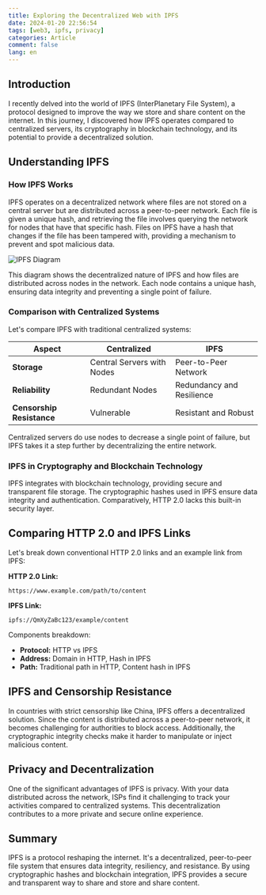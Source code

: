 ```yaml
---
title: Exploring the Decentralized Web with IPFS
date: 2024-01-20 22:56:54
tags: [web3, ipfs, privacy]
categories: Article
comment: false
lang: en
---
```


## Introduction

I recently delved into the world of IPFS (InterPlanetary File System), a protocol designed to improve the way we store and share content on the internet. In this journey, I discovered how IPFS operates compared to centralized servers, its cryptography in blockchain technology, and its potential to provide a decentralized solution.

## Understanding IPFS

### How IPFS Works

IPFS operates on a decentralized network where files are not stored on a central server but are distributed across a peer-to-peer network. Each file is given a unique hash, and retrieving the file involves querying the network for nodes that have that specific hash. Files on IPFS have a hash that changes if the file has been tampered with, providing a mechanism to prevent and spot malicious data.

![IPFS Diagram](/gallery/ipfs.jpg)

This diagram shows the decentralized nature of IPFS and how files are distributed across nodes in the network. Each node contains a unique hash, ensuring data integrity and preventing a single point of failure.

### Comparison with Centralized Systems

Let's compare IPFS with traditional centralized systems:

| Aspect                    | Centralized               | IPFS                     |
| ------------------------- | ------------------------- | ------------------------- |
| **Storage**               | Central Servers with Nodes | Peer-to-Peer Network      |
| **Reliability**           | Redundant Nodes           | Redundancy and Resilience |
| **Censorship Resistance**  | Vulnerable                | Resistant and Robust      |

Centralized servers do use nodes to decrease a single point of failure, but IPFS takes it a step further by decentralizing the entire network.

### IPFS in Cryptography and Blockchain Technology

IPFS integrates with blockchain technology, providing secure and transparent file storage. The cryptographic hashes used in IPFS ensure data integrity and authentication. Comparatively, HTTP 2.0 lacks this built-in security layer.

## Comparing HTTP 2.0 and IPFS Links

Let's break down conventional HTTP 2.0 links and an example link from IPFS:

**HTTP 2.0 Link:**
```plaintext
https://www.example.com/path/to/content
```

**IPFS Link:**
```plaintext
ipfs://QmXyZaBc123/example/content
```

Components breakdown:
- **Protocol:** HTTP vs IPFS
- **Address:** Domain in HTTP, Hash in IPFS
- **Path:** Traditional path in HTTP, Content hash in IPFS

## IPFS and Censorship Resistance

In countries with strict censorship like China, IPFS offers a decentralized solution. Since the content is distributed across a peer-to-peer network, it becomes challenging for authorities to block access. Additionally, the cryptographic integrity checks make it harder to manipulate or inject malicious content.

## Privacy and Decentralization

One of the significant advantages of IPFS is privacy. With your data distributed across the network, ISPs find it challenging to track your activities compared to centralized systems. This decentralization contributes to a more private and secure online experience.

## Summary

IPFS is a protocol reshaping the internet. It's a decentralized, peer-to-peer file system that ensures data integrity, resiliency, and resistance. By using cryptographic hashes and blockchain integration, IPFS provides a secure and transparent way to share and store and share content.
